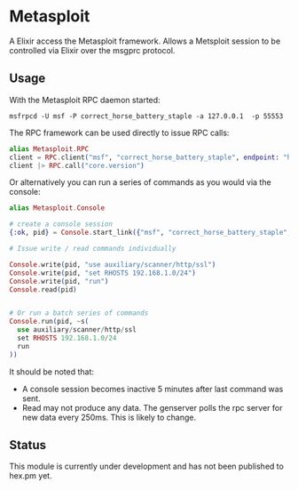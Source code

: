 # Metasploit

A Elixir access the Metasploit framework. Allows a Metsploit session to
be controlled via Elixir over the msgprc protocol.

## Usage

With the Metasploit RPC daemon started:

`msfrpcd -U msf -P correct_horse_battery_staple -a 127.0.0.1  -p 55553`

The RPC framework can be used directly to issue RPC calls:

```elixir
alias Metasploit.RPC
client = RPC.client("msf", "correct_horse_battery_staple", endpoint: "https://127.0.0.1:55553")
client |> RPC.call("core.version")
```


Or alternatively you can run a series of commands as you would via the
console:

```elixir
alias Metasploit.Console

# create a console session
{:ok, pid} = Console.start_link({"msf", "correct_horse_battery_staple", endpoint: "https://127.0.0.1:55553"})

# Issue write / read commands individually

Console.write(pid, "use auxiliary/scanner/http/ssl")
Console.write(pid, "set RHOSTS 192.168.1.0/24")
Console.write(pid, "run")
Console.read(pid)


# Or run a batch series of commands
Console.run(pid, ~s(
  use auxiliary/scanner/http/ssl
  set RHOSTS 192.168.1.0/24
  run
))

```

It should be noted that:
  - A console session becomes inactive 5 minutes after last command was sent.
  - Read may not produce any data. The genserver polls the rpc server for new
    data every 250ms. This is likely to change.


## Status

This module is currently under development and has not been published to hex.pm
yet.

